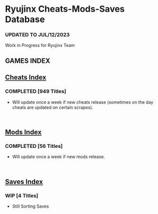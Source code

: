 # Ryujinx Cheats-Mods-Saves Database

### UPDATED TO JUL/12/2023

Work in Progress for Ryujinx Team


## GAMES INDEX

## [Cheats Index](Cheats.md)
### COMPLETED [949 Titles]
- Will update once a week if new cheats release (sometimes on the day cheats are updated on certain scrapes).
</br>

## [Mods Index](Mods.md)
### COMPLETED [56 Titles]
- Will update once a week if new mods release.
</br>

## [Saves Index](Saves.md)
### WIP [4 Titles] 
- Still Sorting Saves
